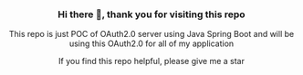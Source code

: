 <h3 align="center"> Hi there 👋, thank you for visiting this repo</h3>

<p align="center"> This repo is just POC of OAuth2.0 server using Java Spring Boot and will be using this OAuth2.0 for all of my application</p>

<p align="center"> If you find this repo helpful, please give me a star </p>

